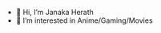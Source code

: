 - 👋 Hi, I’m Janaka Herath
- 👀 I’m interested in Anime/Gaming/Movies


<!---
janaka16/janaka16 is a ✨ special ✨ repository because its `README.md` (this file) appears on your GitHub profile.
You can click the Preview link to take a look at your changes.
--->
